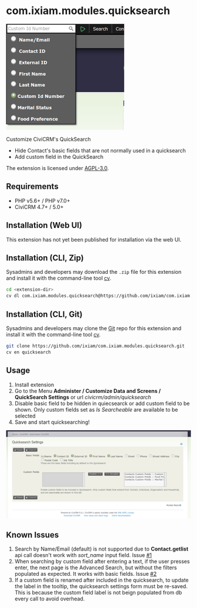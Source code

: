 # com.ixiam.modules.quicksearch

![Screenshot](images/screenshot1.png)

Customize CiviCRM's QuickSearch
- Hide Contact's basic fields that are not normally used in a quicksearch
- Add custom field in the QuickSearch

The extension is licensed under [AGPL-3.0](LICENSE.txt).

## Requirements

* PHP v5.6+ / PHP v7.0+
* CiviCRM 4.7+ / 5.0+

## Installation (Web UI)

This extension has not yet been published for installation via the web UI.

## Installation (CLI, Zip)

Sysadmins and developers may download the `.zip` file for this extension and
install it with the command-line tool [cv](https://github.com/civicrm/cv).

```bash
cd <extension-dir>
cv dl com.ixiam.modules.quicksearch@https://github.com/ixiam/com.ixiam.modules.quicksearch/archive/master.zip
```

## Installation (CLI, Git)

Sysadmins and developers may clone the [Git](https://en.wikipedia.org/wiki/Git) repo for this extension and
install it with the command-line tool [cv](https://github.com/civicrm/cv).

```bash
git clone https://github.com/ixiam/com.ixiam.modules.quicksearch.git
cv en quicksearch
```

## Usage

1. Install extension
2. Go to the Menu **Administer / Customize Data and Screens / QuickSearch Settings** or url *civicrm/admin/quicksearch*
3. Disable basic field to be hidden in quiecsearck or add custom field to be shown. Only custom fields set as *Is Searcheable* are available to be selected
4. Save and start quicksearching!

![Screenshot](images/screenshot2.png)

## Known Issues

1. Search by Name/Email (default) is not supported due to **Contact.getlist** api call doesn't work with *sort_name* input field. Issue [#1](https://github.com/ixiam/com.ixiam.modules.quicksearch/issues/1)
2. When searching by custom field after entering a text, if the user presses enter, the next page is the Advanced Search, but without the filters populated as expected. It works with basic fields. Issue [#2](https://github.com/ixiam/com.ixiam.modules.quicksearch/issues/2)
3. If a custom field is renamed after included in the quicksearch, to update the label in the tooltip, the quicksearch settings form must be re-saved. This is because the custom field label is not beign populated from db every call to avoid overhead.
